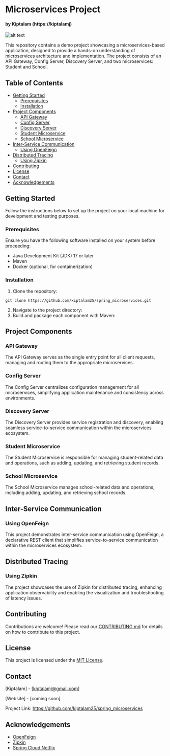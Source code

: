 # Microservices Project

#### by Kiptalam (https://kiptalamj)

![alt text](diagram.png)

This repository contains a demo project showcasing a microservices-based application, designed to provide a hands-on understanding of microservices architecture and implementation. The project consists of an API Gateway, Config Server, Discovery Server, and two microservices: Student and School.

## Table of Contents

- [Getting Started](#getting-started)
    - [Prerequisites](#prerequisites)
    - [Installation](#installation)
- [Project Components](#project-components)
    - [API Gateway](#api-gateway)
    - [Config Server](#config-server)
    - [Discovery Server](#discovery-server)
    - [Student Microservice](#student-microservice)
    - [School Microservice](#school-microservice)
- [Inter-Service Communication](#inter-service-communication)
    - [Using OpenFeign](#using-openfeign)
- [Distributed Tracing](#distributed-tracing)
    - [Using Zipkin](#using-zipkin)
- [Contributing](#contributing)
- [License](#license)
- [Contact](#contact)
- [Acknowledgements](#acknowledgements)

## Getting Started

Follow the instructions below to set up the project on your local machine for development and testing purposes.

### Prerequisites

Ensure you have the following software installed on your system before proceeding:

- Java Development Kit (JDK) 17 or later
- Maven
- Docker (optional, for containerization)

### Installation

1. Clone the repository:

```git clone https://github.com/kiptalam25/spring_microservices.git```

2. Navigate to the project directory:
3. Build and package each component with Maven:


## Project Components

### API Gateway

The API Gateway serves as the single entry point for all client requests, managing and routing them to the appropriate microservices.

### Config Server

The Config Server centralizes configuration management for all microservices, simplifying application maintenance and consistency across environments.

### Discovery Server

The Discovery Server provides service registration and discovery, enabling seamless service-to-service communication within the microservices ecosystem.

### Student Microservice

The Student Microservice is responsible for managing student-related data and operations, such as adding, updating, and retrieving student records.

### School Microservice

The School Microservice manages school-related data and operations, including adding, updating, and retrieving school records.

## Inter-Service Communication

### Using OpenFeign

This project demonstrates inter-service communication using OpenFeign, a declarative REST client that simplifies service-to-service communication within the microservices ecosystem.

## Distributed Tracing

### Using Zipkin

The project showcases the use of Zipkin for distributed tracing, enhancing application observability and enabling the visualization and troubleshooting of latency issues.

## Contributing

Contributions are welcome! Please read our [CONTRIBUTING.md](CONTRIBUTING.md) for details on how to contribute to this project.

## License

This project is licensed under the [MIT License](LICENSE).

## Contact

[Kiptalam] - [kiptalamj@gmail.com]

[Website] - [coming soon]

Project Link: https://github.com/kiptalam25/spring_microservices

## Acknowledgements

- [OpenFeign](https://github.com/OpenFeign/feign)
- [Zipkin](https://zipkin.io/)
- [Spring Cloud Netflix](https://spring.io/projects/spring-cloud-netflix)
